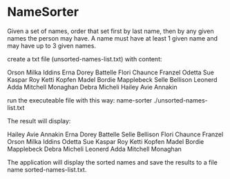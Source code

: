 # NameSorter
Given a set of names, order that set first by last name, then by any given names the person may have. A name must have at least 1 given name and may have up to 3 given names.

create a txt file (unsorted-names-list.txt) with content:

Orson Milka Iddins
Erna Dorey Battelle
Flori Chaunce Franzel
Odetta Sue Kaspar
Roy Ketti Kopfen
Madel Bordie Mapplebeck
Selle Bellison
Leonerd Adda Mitchell Monaghan
Debra Micheli
Hailey Avie Annakin

run the executeable file with this way:
name-sorter ./unsorted-names-list.txt

The result will display:

Hailey Avie Annakin
Erna Dorey Battelle
Selle Bellison
Flori Chaunce Franzel
Orson Milka Iddins
Odetta Sue Kaspar
Roy Ketti Kopfen
Madel Bordie Mapplebeck
Debra Micheli
Leonerd Adda Mitchell Monaghan


The application will display the sorted names and save the results to a file name sorted-names-list.txt.
